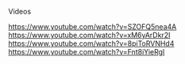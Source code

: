 Videos

https://www.youtube.com/watch?v=SZOFQ5nea4A
https://www.youtube.com/watch?v=xM6yArDkr2I
https://www.youtube.com/watch?v=8piToRVNHd4
https://www.youtube.com/watch?v=Fnt8iYieRgI